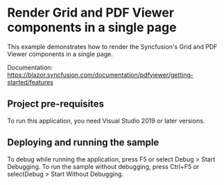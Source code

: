 # Render Grid and PDF Viewer components in a single page
This example demonstrates how to render the Syncfusion's Grid and PDF Viewer components in a single page.

Documentation: https://blazor.syncfusion.com/documentation/pdfviewer/getting-started/features

## Project pre-requisites
To run this application, you need Visual Studio 2019 or later versions.

## Deploying and running the sample
To debug while running the application, press F5 or select Debug > Start Debugging. To run the sample without debugging, press Ctrl+F5 or selectDebug > Start Without Debugging.